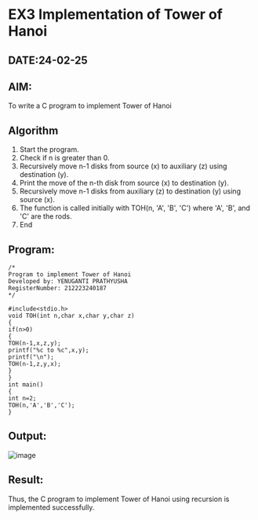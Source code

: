 # EX3 Implementation of Tower of Hanoi
## DATE:24-02-25
## AIM:
To write a C program to implement Tower of Hanoi

## Algorithm
1. Start the program. 
2. Check if n is greater than 0. 
3. Recursively move n-1 disks from source (x) to auxiliary (z) using destination (y). 
4. Print the move of the n-th disk from source (x) to destination (y). 
5. Recursively move n-1 disks from auxiliary (z) to destination (y) using source (x). 
6. The function is called initially with TOH(n, 'A', 'B', 'C') where 'A', 'B', and 'C' are the rods. 
7. End    
## Program:
```
/*
Program to implement Tower of Hanoi
Developed by: YENUGANTI PRATHYUSHA
RegisterNumber: 212223240187
*/
```
```
#include<stdio.h> 
void TOH(int n,char x,char y,char z) 
{ 
if(n>0) 
{ 
TOH(n-1,x,z,y); 
printf("%c to %c",x,y); 
printf("\n"); 
TOH(n-1,z,y,x); 
} 
} 
int main() 
{ 
int n=2; 
TOH(n,'A','B','C'); 
}
```
## Output:

![image](https://github.com/user-attachments/assets/12cf47c4-c9cc-4f11-b694-e054c3574a00)

## Result:
Thus, the C program to implement Tower of Hanoi using recursion is implemented successfully.
